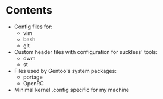 # Contents

- Config files for:
	- vim
	- bash
	- git
- Custom header files with configuration for suckless' tools:
	- dwm
	- st
- Files used by Gentoo's system packages:
	- portage
	- OpenRC
- Minimal kernel .config specific for my machine
